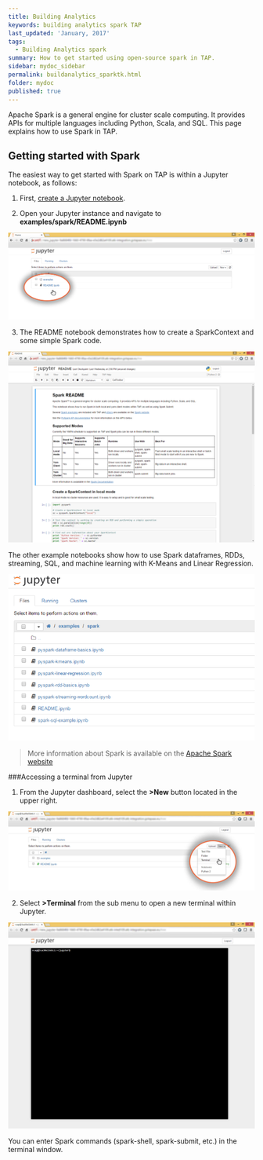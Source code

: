 ```yaml
---
title: Building Analytics
keywords: building analytics spark TAP
last_updated: 'January, 2017'
tags:
  - Building Analytics spark
summary: How to get started using open-source spark in TAP. 
sidebar: mydoc_sidebar
permalink: buildanalytics_sparktk.html
folder: mydoc
published: true
---
```


Apache Spark is a general engine for cluster scale computing. It provides APIs for multiple languages including Python, Scala, and SQL. This page explains how to use Spark in TAP.

## Getting started with Spark

The easiest way to get started with Spark on TAP is within a Jupyter notebook, as follows:

1. First, [create a Jupyter notebook](/Building-Analytics/Creating_Jupyter_Notebook_Instance.md).

2. Open your Jupyter instance and navigate to **examples/spark/README.ipynb**

![Accessing Readme files](/images/Build_Analytics_Spark_Screen1.png)

3. The README notebook demonstrates how to create a SparkContext and some simple Spark code.

![Readme files in Jupyter Sample](/images/Build_Analytics_Spark_Screen2.png)

The other example notebooks show how to use Spark dataframes, RDDs, streaming, SQL, and machine learning with K-Means and Linear Regression.

![Readme files in Jupyter Sample](/images/Build_Analytics_Spark_Screen3.png)

>More information about Spark is available on the [Apache Spark website](http://spark.apache.org/)

###Accessing a terminal from Jupyter
1. From the Jupyter dashboard, select the **>New** button located in the upper right.

![Accessing a Terminal from Jupyter](/images/Build_Analytics_Spark_Screen4.png) 

2. Select **>Terminal** from the sub menu to open a new terminal within Jupyter. 

![Jupyter Terminal](/images/Build_Analytics_Spark_Screen5.png) 

You can enter Spark commands (spark-shell, spark-submit, etc.) in the terminal window.
